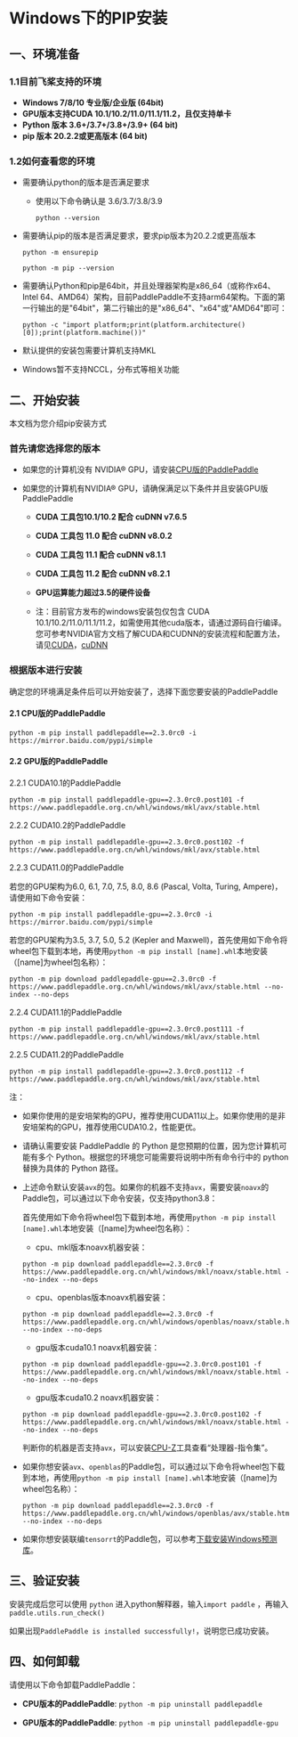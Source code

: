 # Windows下的PIP安装

## 一、环境准备

### 1.1目前飞桨支持的环境

* **Windows 7/8/10 专业版/企业版 (64bit)**
* **GPU版本支持CUDA 10.1/10.2/11.0/11.1/11.2，且仅支持单卡**
* **Python 版本 3.6+/3.7+/3.8+/3.9+ (64 bit)**
* **pip 版本 20.2.2或更高版本 (64 bit)**

### 1.2如何查看您的环境

* 需要确认python的版本是否满足要求

  * 使用以下命令确认是 3.6/3.7/3.8/3.9

    ```
    python --version
    ```

* 需要确认pip的版本是否满足要求，要求pip版本为20.2.2或更高版本

    ```
    python -m ensurepip
    ```

    ```
    python -m pip --version
    ```


* 需要确认Python和pip是64bit，并且处理器架构是x86_64（或称作x64、Intel 64、AMD64）架构，目前PaddlePaddle不支持arm64架构。下面的第一行输出的是"64bit"，第二行输出的是"x86_64"、"x64"或"AMD64"即可：

    ```
    python -c "import platform;print(platform.architecture()[0]);print(platform.machine())"
    ```


* 默认提供的安装包需要计算机支持MKL
* Windows暂不支持NCCL，分布式等相关功能


## 二、开始安装

本文档为您介绍pip安装方式

### 首先请您选择您的版本

* 如果您的计算机没有 NVIDIA® GPU，请安装[CPU版的PaddlePaddle](#cpu)

* 如果您的计算机有NVIDIA® GPU，请确保满足以下条件并且安装GPU版PaddlePaddle

  * **CUDA 工具包10.1/10.2 配合 cuDNN v7.6.5**

  * **CUDA 工具包 11.0 配合 cuDNN v8.0.2**

  * **CUDA 工具包 11.1 配合 cuDNN v8.1.1**

  * **CUDA 工具包 11.2 配合 cuDNN v8.2.1**

  * **GPU运算能力超过3.5的硬件设备**

  * 注：目前官方发布的windows安装包仅包含 CUDA 10.1/10.2/11.0/11.1/11.2，如需使用其他cuda版本，请通过源码自行编译。您可参考NVIDIA官方文档了解CUDA和CUDNN的安装流程和配置方法，请见[CUDA](https://docs.nvidia.com/cuda/cuda-installation-guide-linux/)，[cuDNN](https://docs.nvidia.com/deeplearning/sdk/cudnn-install/)



### 根据版本进行安装
确定您的环境满足条件后可以开始安装了，选择下面您要安装的PaddlePaddle



#### 2.1 <span id="cpu">CPU版的PaddlePaddle</span>


  ```
  python -m pip install paddlepaddle==2.3.0rc0 -i https://mirror.baidu.com/pypi/simple
  ```

#### 2.2 <span id="gpu">GPU版的PaddlePaddle</span>



2.2.1 CUDA10.1的PaddlePaddle


  ```
  python -m pip install paddlepaddle-gpu==2.3.0rc0.post101 -f https://www.paddlepaddle.org.cn/whl/windows/mkl/avx/stable.html
  ```


2.2.2 CUDA10.2的PaddlePaddle


  ```
  python -m pip install paddlepaddle-gpu==2.3.0rc0.post102 -f https://www.paddlepaddle.org.cn/whl/windows/mkl/avx/stable.html
  ```

2.2.3 CUDA11.0的PaddlePaddle

若您的GPU架构为6.0, 6.1, 7.0, 7.5, 8.0, 8.6 (Pascal, Volta, Turing, Ampere)，请使用如下命令安装：

  ```
  python -m pip install paddlepaddle-gpu==2.3.0rc0 -i https://mirror.baidu.com/pypi/simple
  ```

若您的GPU架构为3.5, 3.7, 5.0, 5.2 (Kepler and Maxwell)，首先使用如下命令将wheel包下载到本地，再使用`python -m pip install [name].whl`本地安装（[name]为wheel包名称）：

  ```
  python -m pip download paddlepaddle-gpu==2.3.0rc0 -f https://www.paddlepaddle.org.cn/whl/windows/mkl/avx/stable.html --no-index --no-deps
  ```

2.2.4 CUDA11.1的PaddlePaddle

  ```
  python -m pip install paddlepaddle-gpu==2.3.0rc0.post111 -f https://www.paddlepaddle.org.cn/whl/windows/mkl/avx/stable.html
  ```


2.2.5 CUDA11.2的PaddlePaddle

  ```
  python -m pip install paddlepaddle-gpu==2.3.0rc0.post112 -f https://www.paddlepaddle.org.cn/whl/windows/mkl/avx/stable.html
  ```


注：

* 如果你使用的是安培架构的GPU，推荐使用CUDA11以上。如果你使用的是非安培架构的GPU，推荐使用CUDA10.2，性能更优。

* 请确认需要安装 PaddlePaddle 的 Python 是您预期的位置，因为您计算机可能有多个 Python。根据您的环境您可能需要将说明中所有命令行中的 python 替换为具体的 Python 路径。

* 上述命令默认安装`avx`的包。如果你的机器不支持`avx`，需要安装`noavx`的Paddle包，可以通过以下命令安装，仅支持python3.8：

  首先使用如下命令将wheel包下载到本地，再使用`python -m pip install [name].whl`本地安装（[name]为wheel包名称）：

  * cpu、mkl版本noavx机器安装：

  ```
  python -m pip download paddlepaddle==2.3.0rc0 -f https://www.paddlepaddle.org.cn/whl/windows/mkl/noavx/stable.html --no-index --no-deps
  ```

  * cpu、openblas版本noavx机器安装：

  ```
  python -m pip download paddlepaddle==2.3.0rc0 -f https://www.paddlepaddle.org.cn/whl/windows/openblas/noavx/stable.html --no-index --no-deps
  ```

  * gpu版本cuda10.1 noavx机器安装：

  ```
  python -m pip download paddlepaddle-gpu==2.3.0rc0.post101 -f https://www.paddlepaddle.org.cn/whl/windows/mkl/noavx/stable.html --no-index --no-deps
  ```

  * gpu版本cuda10.2 noavx机器安装：

  ```
  python -m pip download paddlepaddle-gpu==2.3.0rc0.post102 -f https://www.paddlepaddle.org.cn/whl/windows/mkl/noavx/stable.html --no-index --no-deps
  ```

  判断你的机器是否支持`avx`，可以安装[CPU-Z](https://www.cpuid.com/softwares/cpu-z.html)工具查看“处理器-指令集”。

* 如果你想安装`avx`、`openblas`的Paddle包，可以通过以下命令将wheel包下载到本地，再使用`python -m pip install [name].whl`本地安装（[name]为wheel包名称）：

  ```
  python -m pip download paddlepaddle==2.3.0rc0 -f https://www.paddlepaddle.org.cn/whl/windows/openblas/avx/stable.html --no-index --no-deps
  ```

* 如果你想安装联编`tensorrt`的Paddle包，可以参考[下载安装Windows预测库](https://paddleinference.paddlepaddle.org.cn/user_guides/download_lib.html#windows)。



## **三、验证安装**

安装完成后您可以使用 `python` 进入python解释器，输入`import paddle` ，再输入 `paddle.utils.run_check()`

如果出现`PaddlePaddle is installed successfully!`，说明您已成功安装。

## **四、如何卸载**

请使用以下命令卸载PaddlePaddle：

* **CPU版本的PaddlePaddle**: `python -m pip uninstall paddlepaddle`

* **GPU版本的PaddlePaddle**: `python -m pip uninstall paddlepaddle-gpu`
